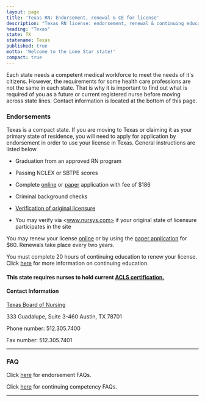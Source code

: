 ```yaml
---
layout: page
title: 'Texas RN: Endorsement, renewal & CE for license'
description: "Texas RN license: endorsement, renewal & continuing education info. Stay informed & meet nursing requirements in the state."
heading: "Texas"
state: TX
statename: Texas
published: true
motto: 'Welcome to the Lone Star state!'
compact: true
---
```


Each state needs a competent medical workforce to meet the needs of it's citizens. However, the requirements for some health care professions are not the same in each state. That is why it is important to find out what is required of you as a future or current registered nurse before moving across state lines. Contact information is located at the bottom of this page.

### Endorsements

Texas is a compact state. If you are moving to Texas or claiming it as your primary state of residence, you will need to apply for application by endorsement in order to use your license in Texas. General instructions are listed below.

*   Graduation from an approved RN program
    
*   Passing NCLEX or SBTPE scores
    
*   Complete [online](https://www.bon.texas.gov/texasnurseportal/) or [paper](https://www.bon.texas.gov/licensure_endorsement.asp.html) application with fee of $186
    
*   Criminal background checks
    
*   [Verification of original licensure](https://www.bon.texas.gov/pdfs/RN-verif.pdf)
    
  *   You may verify via <www.nursys.com> if your original state of licensure participates in the site
        

You may renew your license [online](https://www.bon.texas.gov/texasnurseportal/) or by using the [paper application](https://www.bon.texas.gov/texasnurseportal/index.html) for $60. Renewals take place every two years.

You must complete 20 hours of continuing education to renew your license. Click [here](https://www.bon.texas.gov/education_continuing_education.asp) for more information on continuing education.

#### This state requires nurses to hold current [ACLS certification.](https://www.acls.net/texas-acls-pals-bls)

#### Contact Information

[Texas Board of Nursing](https://www.bon.texas.gov/)

333 Guadalupe, Suite 3-460
Austin, TX 78701

Phone number: 512.305.7400

Fax number: 512.305.7401

* * *

### FAQ

Click [here](https://www.bon.texas.gov/faq_education_continuing_ed_and_competency.asp.html) for endorsement FAQs.

Click [here](https://www.bon.texas.gov/education_continuing_education.asp) for continuing competency FAQs.

* * *

